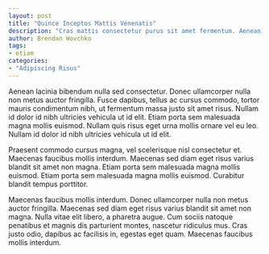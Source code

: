 ```yaml
---
layout: post
title: "Quince Inceptos Mattis Venenatis"
description: "Cras mattis consectetur purus sit amet fermentum. Aenean eu leo quam. Pellentesque ornare sem lacinia quam venenatis vestibulum."
author: Brendan Wovchko
tags:
- etiam
categories:
- "Adipiscing Risus"
---
```


Aenean lacinia bibendum nulla sed consectetur. Donec ullamcorper nulla non metus auctor fringilla. Fusce dapibus, tellus ac cursus commodo, tortor mauris condimentum nibh, ut fermentum massa justo sit amet risus. Nullam id dolor id nibh ultricies vehicula ut id elit. Etiam porta sem malesuada magna mollis euismod. Nullam quis risus eget urna mollis ornare vel eu leo. Nullam id dolor id nibh ultricies vehicula ut id elit.

Praesent commodo cursus magna, vel scelerisque nisl consectetur et. Maecenas faucibus mollis interdum. Maecenas sed diam eget risus varius blandit sit amet non magna. Etiam porta sem malesuada magna mollis euismod. Etiam porta sem malesuada magna mollis euismod. Curabitur blandit tempus porttitor.

Maecenas faucibus mollis interdum. Donec ullamcorper nulla non metus auctor fringilla. Maecenas sed diam eget risus varius blandit sit amet non magna. Nulla vitae elit libero, a pharetra augue. Cum sociis natoque penatibus et magnis dis parturient montes, nascetur ridiculus mus. Cras justo odio, dapibus ac facilisis in, egestas eget quam. Maecenas faucibus mollis interdum.

